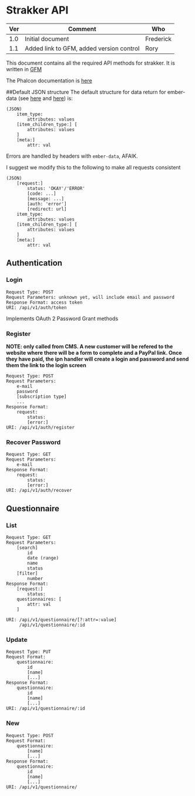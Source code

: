 # Strakker API 

|Ver    |Comment					| Who       |
|-------|--------------				|-----------|
|1.0    |Initial document			|Frederick|
|1.1    |Added link to GFM, added version control|Rory|

This document contains all the required API methods for strakker. It is written in [GFM](https://help.github.com/articles/github-flavored-markdown)

The Phalcon documentation is [here](http://docs.phalconphp.com/en/latest/index.html)

##Default JSON structure
The default structure for data return for ember-data (see [here](http://emberjs.com/guides/models/connecting-to-an-http-server/) and [here](http://blog.embed.ly/post/50012690904/ember-at-embedly-tutorial-models-and-ember-data)) is: 

```
(JSON)
	item_type:
		attributes: values
	[item_children_type:] [
		attributes: values
	]
	[meta:]
		attr: val
```
Errors are handled by headers with `ember-data`, AFAIK.

I suggest we modify this to the following to make all requests consistent

```
(JSON)
	[request:]
		status: 'OKAY'/'ERROR'
		[code: ...]
		[message: ...]
		[auth: 'error'] 
		[redirect: url]
	item_type:
		attributes: values
	[item_children_type:] [
		attributes: values
	]
	[meta:]
		attr: val
```

## Authentication

### Login

```
Request Type: POST
Request Parameters: unknown yet, will include email and password
Response Format: access token
URI: /api/v1/auth/token
```

Implements OAuth 2 Password Grant methods

### Register
**NOTE: only called from CMS. A new customer will be refered to the website where there will be a form to complete and a PayPal link. Once they have paid, the ipn handler will create a login and password and send them the link to the login screen**

```
Request Type: POST
Request Parameters: 
	e-mail
	password
	[subscription type]
	...
Response Format: 
	request:
		status:
		[error:]
URI: /api/v1/auth/register
```

### Recover Password

```
Request Type: GET
Request Parameters: 
	e-mail
Response Format: 
	request:
		status:
		[error:]
URI: /api/v1/auth/recover
```

## Questionnaire

### List

```
Request Type: GET
Request Parameters: 
	[search]
		id
		date (range)
		name
		status
	[filter]
		number
Response Format:
	[request:]
		status:
	questionnaires: [
		attr: val
	]

URI: /api/v1/questionnaire/[?:attr=:value]
	 /api/v1/questionnaire/:id
```

### Update

```
Request Type: PUT
Request Format:
	questionnaire:
		id
		[name]
		[...]
Response Format:
	questionnaire:
		id
		[name]
		[...]
URI: /api/v1/questionnaire/:id
```

### New

```
Request Type: POST
Request Format:
	questionnaire:
		[name]
		[...]
Response Format:
	questionnaire:
		id
		[name]
		[...]
URI: /api/v1/questionnaire/
```



